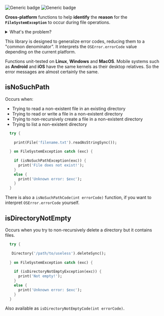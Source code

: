![Generic badge](https://img.shields.io/badge/status-draft-red.svg)
![Generic badge](https://img.shields.io/badge/testing_on-Win_|_Mac_|_Linux-blue.svg)


**Cross-platform** functions to help **identify** the **reason** for the 
**`FileSystemException`** to occur during file operations.

<details>
    <summary>What's the problem?</summary>
  
> How to understand that the exception was thrown due to the absence of a file?
>    
> For some OSs a missing file and a missing parent directory are two 
> different problems. Other OSs see them as the same problem. Dart 
> throws the same type of exception not only for these two errors, 
> but also for any file errors. The exception has `int` error code, but the 
> error codes are different on different OSs.

</details>

This library is designed to generalize error codes, reducing them to a "common 
denominator". It interprets the `OSError.errorCode` value depending on the 
current platform.

Functions unit-tested on **Linux**, **Windows** and **MacOS**. Mobile systems 
such as **Android** and **iOS** have the same kernels as their desktop 
relatives. So the error messages are almost certainly the same.


## isNoSuchPath

Occurs when:
- Trying to read a non-existent file in an existing directory
- Trying to read or write a file in a non-existent directory
- Trying to non-recursively create a file in a non-existent directory
- Trying to list a non-existent directory

``` dart
  try {
    
    print(File('filename.txt').readAsStringSync());
    
  } on FileSystemException catch (exc) {
    
    if (isNoSuchPathException(exc)) {
      print('File does not exist!');
    }
    else {
      print('Unknown error: $exc');
    }
  }
```

There is also a `isNoSuchPathCode(int errorCode)` function, if you want to 
interpret `OSError.errorCode` yourself.

## isDirectoryNotEmpty

Occurs when you try to non-recursively delete a directory but it contains files.

``` dart
  try {
    
   Directory('/path/to/useless').deleteSync();
    
  } on FileSystemException catch (exc) {
    
    if (isDirectoryNotEmptyException(exc)) {
      print('Not empty!');
    }
    else {
      print('Unknown error: $exc');
    }
  }
```

Also available as `isDirectoryNotEmptyCode(int errorCode)`.